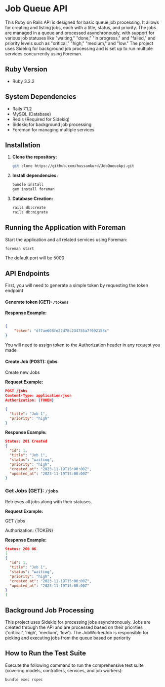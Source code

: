 # Job Queue API

This Ruby on Rails API is designed for basic queue job processing. It allows for creating and listing jobs, each with a title, status, and priority. The jobs are managed in a queue and processed asynchronously, with support for various job statuses like "waiting," "done," "in progress," and "failed," and priority levels such as "critical," "high," "medium," and "low." The project uses Sidekiq for background job processing and is set up to run multiple services concurrently using Foreman.

## Ruby Version

- Ruby 3.2.2

## System Dependencies

- Rails 7.1.2
- MySQL (Database)
- Redis (Required for Sidekiq)
- Sidekiq for background job processing
- Foreman for managing multiple services

## Installation

1. **Clone the repository:**
   ```bash
   git clone https://github.com/hussamkurd/JobQueueApi.git
   ```
2. **Install dependencies:**
   ```bash
   bundle install
   gem install foreman
   ```
3. **Database Creation:**
   ```bash
   rails db:create
   rails db:migrate
   ```
## Running the Application with Foreman
  Start the application and all related services using Foreman:
  ```bash
  foreman start
  ```
The default port will be 5000

## API Endpoints
First, you will need to generate a simple token by requesting the token endpoint
#### Generate token (GET): `/tokens`
**Response Example:**
```json

{
    "token": "df7ae608fe22d78c234755a7f092158c"
}
```
You will need to assign token to the Authorization header in any request you made
#### Create Job (POST): /jobs
Create new Jobs

**Request Example:**

```json
POST /jobs
Content-Type: application/json
Authorization: {TOKEN}

{
  "title": "Job 1",
  "priority": "high"
}
```
**Response Example:**
```json
Status: 201 Created
{
  "id": 1,
  "title": "Job 1",
  "status": "waiting",
  "priority": "high",
  "created_at": "2023-11-19T15:00:00Z",
  "updated_at": "2023-11-19T15:00:00Z"
}
```
### Get Jobs (GET): `/jobs`
Retrieves all jobs along with their statuses.

**Request Example:**

GET /jobs

Authorization: {TOKEN}

**Response Example:**

```json
Status: 200 OK
[
{
  "id": 1,
  "title": "Job 1",
  "status": "waiting",
  "priority": "high",
  "created_at": "2023-11-19T15:00:00Z",
  "updated_at": "2023-11-19T15:00:00Z"
}
]
```
## Background Job Processing
This project uses Sidekiq for processing jobs asynchronously. Jobs are created through the API and are processed based on their priorities ('critical', 'high', 'medium', 'low').
The JobWorkerJob is responsible for picking and executing jobs from the queue based on periority

## How to Run the Test Suite
Execute the following command to run the comprehensive test suite (covering models, controllers, services, and job workers):
```bash
bundle exec rspec
```

   
